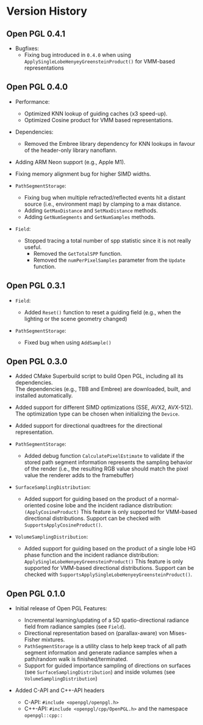Version History
===============

## Open PGL 0.4.1
- Bugfixes:
    - Fixing bug introduced in `0.4.0` when using
     `ApplySingleLobeHenyeyGreensteinProduct()` for VMM-based 
     representations

## Open PGL 0.4.0

-   Performance:
    - Optimized KNN lookup of guiding caches (x3 speed-up).
    - Optimized Cosine product for VMM based representations.

-   Dependencies:
      - Removed the Embree library dependency for KNN lookups in favour
        of the header-only library nanoflann.

-   Adding ARM Neon support (e.g., Apple M1).

-   Fixing memory alignment bug for higher SIMD widths.

-   `PathSegmentStorage`:
    - Fixing bug when multiple refracted/reflected events hit a
      distant source (i.e., environment map) by clamping to a max
      distance.
    - Adding `GetMaxDistance` and `SetMaxDistance` methods.
    - Adding `GetNumSegments` and `GetNumSamples` methods.

-   `Field`:
    - Stopped tracing a total number of spp statistic since it is not really
      useful.
        - Removed the `GetTotalSPP` function.
        - Removed the `numPerPixelSamples` parameter from the `Update` function.

## Open PGL 0.3.1

-   `Field`:
    - Added `Reset()` function to reset a guiding field (e.g., when the lighting or the scene 
        geometry changed)

-   `PathSegmentStorage`:
    - Fixed bug when using `AddSample()`

## Open PGL 0.3.0

-   Added CMake Superbuild script to build Open PGL, including all its dependencies.      
    The dependencies (e.g., TBB and Embree) are downloaded, built, and installed automatically. 

-   Added support for different SIMD optimizations (SSE, AVX2, AVX-512).
        The optimization type can be chosen when initializing the `Device`.

-   Added support for directional quadtrees for the directional representation.

-   `PathSegmentStorage`:
    -   Added debug function `CalculatePixelEstimate` to validate if the stored
        path segment information represents the sampling behavior of the render
        (i.e., the resulting RGB value should match the pixel value the renderer
        adds to the framebuffer)

-   `SurfaceSamplingDistribution`:
    -   Added support for guiding based on the product of a normal-oriented
        cosine lobe and the incident radiance distribution:
        `(ApplyCosineProduct)`
        This feature is only supported for VMM-based directional distributions.
        Support can be checked with `SupportsApplyCosineProduct()`.

-   `VolumeSamplingDistribution`:
    -   Added support for guiding based on the product of a single lobe
        HG phase function and the incident radiance distribution:
        `ApplySingleLobeHenyeyGreensteinProduct()`
        This feature is only supported for VMM-based directional distributions.
        Support can be checked with `SupportsApplySingleLobeHenyeyGreensteinProduct()`.


## Open PGL 0.1.0

-   Initial release of Open PGL
    Features:
    -   Incremental learning/updating of a 5D spatio-directional radiance field
        from radiance samples (see `Field`).
    -   Directional representation based on (parallax-aware) von Mises-Fisher mixtures.
    -   `PathSegmentStorage` is a utility class to help keep track of all path segment 
        information and generate radiance samples when a path/random walk is finished/terminated.
    -   Support for guided importance sampling of directions on surfaces (see `SurfaceSamplingDistribution`)
        and inside volumes (see `VolumeSamplingDistribution`)

-   Added C-API and C++-API headers
    -   C-API: `#include <openpgl/openpgl.h>`
    -   C++-API: `#include <openpgl/cpp/OpenPGL.h>` and the namespace `openpgl::cpp::`

    